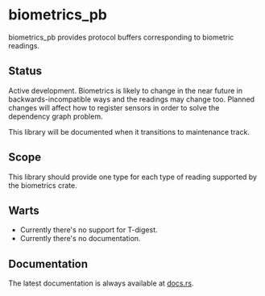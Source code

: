 biometrics_pb
=============

biometrics_pb provides protocol buffers corresponding to biometric readings.

Status
------

Active development.  Biometrics is likely to change in the near future in backwards-incompatible ways and the readings
may change too.  Planned changes will affect how to register sensors in order to solve the dependency graph problem.

This library will be documented when it transitions to maintenance track.

Scope
-----

This library should provide one type for each type of reading supported by the biometrics crate.

Warts
-----

- Currently there's no support for T-digest.
- Currently there's no documentation.

Documentation
-------------

The latest documentation is always available at [docs.rs](https://docs.rs/biometrics_pb/latest/biometrics_pb/).

